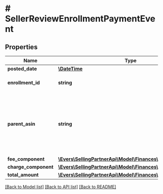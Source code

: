 # # SellerReviewEnrollmentPaymentEvent

## Properties

Name | Type | Description | Notes
------------ | ------------- | ------------- | -------------
**posted_date** | [**\DateTime**](\DateTime.md) |  | [optional]
**enrollment_id** | **string** | An enrollment identifier. | [optional]
**parent_asin** | **string** | The Amazon Standard Identification Number (ASIN) of the item that was enrolled in the Early Reviewer Program. | [optional]
**fee_component** | [**\Evers\SellingPartnerApi\Model\Finances\FeeComponent**](FeeComponent.md) |  | [optional]
**charge_component** | [**\Evers\SellingPartnerApi\Model\Finances\ChargeComponent**](ChargeComponent.md) |  | [optional]
**total_amount** | [**\Evers\SellingPartnerApi\Model\Finances\Currency**](Currency.md) |  | [optional]

[[Back to Model list]](../../README.md#models) [[Back to API list]](../../README.md#endpoints) [[Back to README]](../../README.md)
